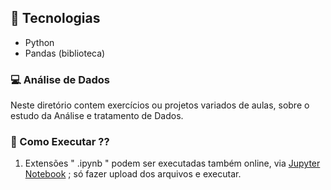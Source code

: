 
 ## 🚀 Tecnologias

- Python
- Pandas (biblioteca)


### 💻 Análise de Dados

Neste diretório contem exercícios ou projetos variados de aulas, sobre o estudo da Análise e tratamento de Dados.


 ### 📝 Como Executar ??

 1) Extensões " .ipynb " podem ser executadas também online, via [Jupyter Notebook](https://jupyter.org/) ; só fazer upload dos arquivos e executar.

